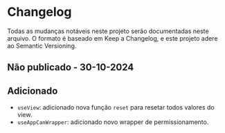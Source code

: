 # Changelog
Todas as mudanças notáveis neste projeto serão documentadas neste arquivo.
O formato é baseado em Keep a Changelog, e este projeto adere ao Semantic Versioning.

## Não publicado - 30-10-2024
## Adicionado
- `useView`: adicionado nova função `reset` para resetar todos valores do view.
- `useAppCanWrapper`: adicionado novo wrapper de permissionamento.
